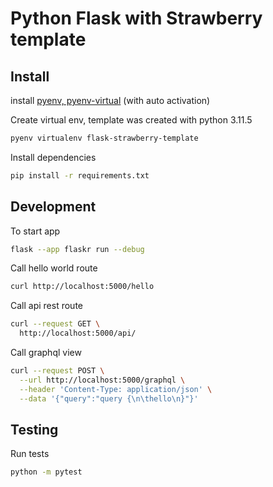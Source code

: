 # Python Flask with Strawberry template

## Install

install [pyenv, pyenv-virtual](https://github.com/pyenv/pyenv) (with auto activation)

Create virtual env, template was created with python 3.11.5

```bash
pyenv virtualenv flask-strawberry-template
```

Install dependencies

```bash
pip install -r requirements.txt
```

## Development

To start app

```bash
flask --app flaskr run --debug
```

Call hello world route

```bash
curl http://localhost:5000/hello
```

Call api rest route

```bash
curl --request GET \
  http://localhost:5000/api/
```

Call graphql view

```bash
curl --request POST \
  --url http://localhost:5000/graphql \
  --header 'Content-Type: application/json' \
  --data '{"query":"query {\n\thello\n}"}'
```

## Testing

Run tests

```bash
python -m pytest

```
